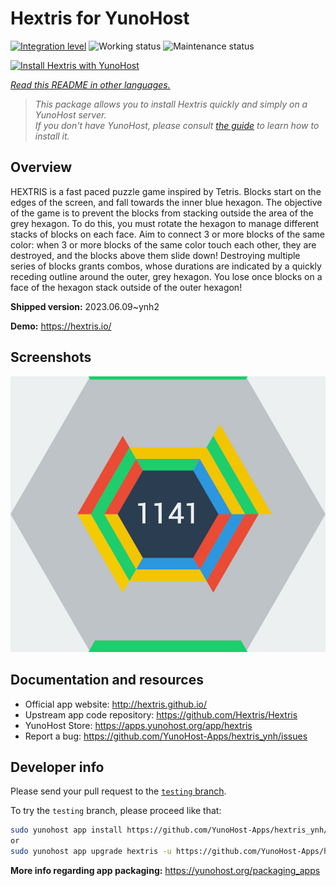 <!--
N.B.: This README was automatically generated by <https://github.com/YunoHost/apps/tree/master/tools/readme_generator>
It shall NOT be edited by hand.
-->


# Hextris for YunoHost

[![Integration level](https://apps.yunohost.org/badge/integration/hextris)](https://ci-apps.yunohost.org/ci/apps/hextris/)
![Working status](https://apps.yunohost.org/badge/state/hextris)
![Maintenance status](https://apps.yunohost.org/badge/maintained/hextris)

[![Install Hextris with YunoHost](https://install-app.yunohost.org/install-with-yunohost.svg)](https://install-app.yunohost.org/?app=hextris)

*[Read this README in other languages.](./ALL_README.md)*

> *This package allows you to install Hextris quickly and simply on a YunoHost server.*  
> *If you don't have YunoHost, please consult [the guide](https://yunohost.org/install) to learn how to install it.*

## Overview

HEXTRIS is a fast paced puzzle game inspired by Tetris.
Blocks start on the edges of the screen, and fall towards the inner blue hexagon.
The objective of the game is to prevent the blocks from stacking outside the area of the grey hexagon.
To do this, you must rotate the hexagon to manage different stacks of blocks on each face.
Aim to connect 3 or more blocks of the same color: when 3 or more blocks of the same color touch each other, they are destroyed, and the blocks above them slide down!
Destroying multiple series of blocks grants combos, whose durations are indicated by a quickly receding outline around the outer, grey hexagon.
You lose once blocks on a face of the hexagon stack outside of the outer hexagon!


**Shipped version:** 2023.06.09~ynh2

**Demo:** <https://hextris.io/>

## Screenshots

![Screenshot of Hextris](./doc/screenshots/screenshot.jpg)

## Documentation and resources

- Official app website: <http://hextris.github.io/>
- Upstream app code repository: <https://github.com/Hextris/Hextris>
- YunoHost Store: <https://apps.yunohost.org/app/hextris>
- Report a bug: <https://github.com/YunoHost-Apps/hextris_ynh/issues>

## Developer info

Please send your pull request to the [`testing` branch](https://github.com/YunoHost-Apps/hextris_ynh/tree/testing).

To try the `testing` branch, please proceed like that:

```bash
sudo yunohost app install https://github.com/YunoHost-Apps/hextris_ynh/tree/testing --debug
or
sudo yunohost app upgrade hextris -u https://github.com/YunoHost-Apps/hextris_ynh/tree/testing --debug
```

**More info regarding app packaging:** <https://yunohost.org/packaging_apps>
